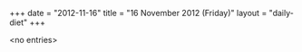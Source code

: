 +++
date = "2012-11-16"
title = "16 November 2012 (Friday)"
layout = "daily-diet"
+++

<p>&lt;no entries&gt;</p>